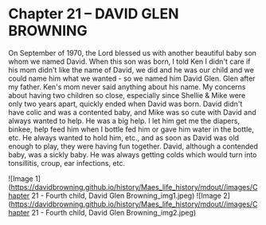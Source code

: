 # Chapter 21 – DAVID GLEN BROWNING

On September of 1970, the Lord blessed us with another beautiful baby son whom we named David.   When this son was born, I told Ken I didn't care if his mom didn't like the name of David, we did and he was our child and we could name him what we wanted - so we named him David Glen.  Glen after my father.  Ken's mom never said anything about his name.
My concerns about having two children so close, especially since Shellie & Mike were only two years apart, quickly ended when David was born.  David didn't have colic and was a contented baby, and Mike was so cute with David and always wanted to help.  He was a big help.  I let him get me the diapers, binkee, help feed him when I bottle fed him or gave him water in the bottle, etc.  He always wanted to hold him, etc., and as soon as David was old enough to play, they were having fun together.  David, although a contended baby, was a sickly baby.  He was always getting colds which would turn into tonsillitis, croup, ear infections, etc.

![Image 1](https://davidbrowning.github.io/history/Maes_life_history/mdout//images/Chapter 21 - Fourth child, David Glen Browning_img1.jpeg)
![Image 2](https://davidbrowning.github.io/history/Maes_life_history/mdout//images/Chapter 21 - Fourth child, David Glen Browning_img2.jpeg)